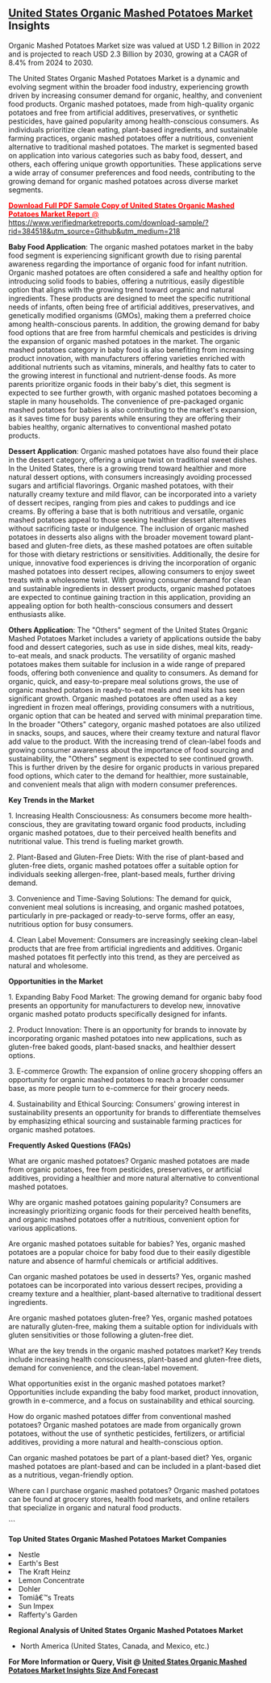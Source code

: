 <h2><a href="https://www.verifiedmarketreports.com/download-sample/?rid=384518&amp;utm_source=Github&amp;utm_medium=218" target="_blank">United States Organic Mashed Potatoes Market</a> Insights</h2><p>Organic Mashed Potatoes Market size was valued at USD 1.2 Billion in 2022 and is projected to reach USD 2.3 Billion by 2030, growing at a CAGR of 8.4% from 2024 to 2030.</p><p> <p>The United States Organic Mashed Potatoes Market is a dynamic and evolving segment within the broader food industry, experiencing growth driven by increasing consumer demand for organic, healthy, and convenient food products. Organic mashed potatoes, made from high-quality organic potatoes and free from artificial additives, preservatives, or synthetic pesticides, have gained popularity among health-conscious consumers. As individuals prioritize clean eating, plant-based ingredients, and sustainable farming practices, organic mashed potatoes offer a nutritious, convenient alternative to traditional mashed potatoes. The market is segmented based on application into various categories such as baby food, dessert, and others, each offering unique growth opportunities. These applications serve a wide array of consumer preferences and food needs, contributing to the growing demand for organic mashed potatoes across diverse market segments. <a href="#"><p><span class=""><span style="color: #ff0000;"><strong>Download Full PDF Sample Copy of United States Organic Mashed Potatoes Market Report</strong> @ </span><a href="https://www.verifiedmarketreports.com/download-sample/?rid=384518&amp;utm_source=Github&amp;utm_medium=218" target="_blank">https://www.verifiedmarketreports.com/download-sample/?rid=384518&amp;utm_source=Github&amp;utm_medium=218</a></span></p></a></p> <p><strong>Baby Food Application</strong>: The organic mashed potatoes market in the baby food segment is experiencing significant growth due to rising parental awareness regarding the importance of organic food for infant nutrition. Organic mashed potatoes are often considered a safe and healthy option for introducing solid foods to babies, offering a nutritious, easily digestible option that aligns with the growing trend toward organic and natural ingredients. These products are designed to meet the specific nutritional needs of infants, often being free of artificial additives, preservatives, and genetically modified organisms (GMOs), making them a preferred choice among health-conscious parents. In addition, the growing demand for baby food options that are free from harmful chemicals and pesticides is driving the expansion of organic mashed potatoes in the market. The organic mashed potatoes category in baby food is also benefiting from increasing product innovation, with manufacturers offering varieties enriched with additional nutrients such as vitamins, minerals, and healthy fats to cater to the growing interest in functional and nutrient-dense foods. As more parents prioritize organic foods in their baby's diet, this segment is expected to see further growth, with organic mashed potatoes becoming a staple in many households. The convenience of pre-packaged organic mashed potatoes for babies is also contributing to the market's expansion, as it saves time for busy parents while ensuring they are offering their babies healthy, organic alternatives to conventional mashed potato products. </p> <p><strong>Dessert Application</strong>: Organic mashed potatoes have also found their place in the dessert category, offering a unique twist on traditional sweet dishes. In the United States, there is a growing trend toward healthier and more natural dessert options, with consumers increasingly avoiding processed sugars and artificial flavorings. Organic mashed potatoes, with their naturally creamy texture and mild flavor, can be incorporated into a variety of dessert recipes, ranging from pies and cakes to puddings and ice creams. By offering a base that is both nutritious and versatile, organic mashed potatoes appeal to those seeking healthier dessert alternatives without sacrificing taste or indulgence. The inclusion of organic mashed potatoes in desserts also aligns with the broader movement toward plant-based and gluten-free diets, as these mashed potatoes are often suitable for those with dietary restrictions or sensitivities. Additionally, the desire for unique, innovative food experiences is driving the incorporation of organic mashed potatoes into dessert recipes, allowing consumers to enjoy sweet treats with a wholesome twist. With growing consumer demand for clean and sustainable ingredients in dessert products, organic mashed potatoes are expected to continue gaining traction in this application, providing an appealing option for both health-conscious consumers and dessert enthusiasts alike. </p> <p><strong>Others Application</strong>: The "Others" segment of the United States Organic Mashed Potatoes Market includes a variety of applications outside the baby food and dessert categories, such as use in side dishes, meal kits, ready-to-eat meals, and snack products. The versatility of organic mashed potatoes makes them suitable for inclusion in a wide range of prepared foods, offering both convenience and quality to consumers. As demand for organic, quick, and easy-to-prepare meal solutions grows, the use of organic mashed potatoes in ready-to-eat meals and meal kits has seen significant growth. Organic mashed potatoes are often used as a key ingredient in frozen meal offerings, providing consumers with a nutritious, organic option that can be heated and served with minimal preparation time. In the broader "Others" category, organic mashed potatoes are also utilized in snacks, soups, and sauces, where their creamy texture and natural flavor add value to the product. With the increasing trend of clean-label foods and growing consumer awareness about the importance of food sourcing and sustainability, the "Others" segment is expected to see continued growth. This is further driven by the desire for organic products in various prepared food options, which cater to the demand for healthier, more sustainable, and convenient meals that align with modern consumer preferences. </p> <p><strong>Key Trends in the Market</strong></p> <p>1. Increasing Health Consciousness: As consumers become more health-conscious, they are gravitating toward organic food products, including organic mashed potatoes, due to their perceived health benefits and nutritional value. This trend is fueling market growth.</p> <p>2. Plant-Based and Gluten-Free Diets: With the rise of plant-based and gluten-free diets, organic mashed potatoes offer a suitable option for individuals seeking allergen-free, plant-based meals, further driving demand.</p> <p>3. Convenience and Time-Saving Solutions: The demand for quick, convenient meal solutions is increasing, and organic mashed potatoes, particularly in pre-packaged or ready-to-serve forms, offer an easy, nutritious option for busy consumers.</p> <p>4. Clean Label Movement: Consumers are increasingly seeking clean-label products that are free from artificial ingredients and additives. Organic mashed potatoes fit perfectly into this trend, as they are perceived as natural and wholesome.</p> <p><strong>Opportunities in the Market</strong></p> <p>1. Expanding Baby Food Market: The growing demand for organic baby food presents an opportunity for manufacturers to develop new, innovative organic mashed potato products specifically designed for infants.</p> <p>2. Product Innovation: There is an opportunity for brands to innovate by incorporating organic mashed potatoes into new applications, such as gluten-free baked goods, plant-based snacks, and healthier dessert options.</p> <p>3. E-commerce Growth: The expansion of online grocery shopping offers an opportunity for organic mashed potatoes to reach a broader consumer base, as more people turn to e-commerce for their grocery needs.</p> <p>4. Sustainability and Ethical Sourcing: Consumers' growing interest in sustainability presents an opportunity for brands to differentiate themselves by emphasizing ethical sourcing and sustainable farming practices for organic mashed potatoes.</p> <p><strong>Frequently Asked Questions (FAQs)</strong></p> <p>What are organic mashed potatoes? Organic mashed potatoes are made from organic potatoes, free from pesticides, preservatives, or artificial additives, providing a healthier and more natural alternative to conventional mashed potatoes.</p> <p>Why are organic mashed potatoes gaining popularity? Consumers are increasingly prioritizing organic foods for their perceived health benefits, and organic mashed potatoes offer a nutritious, convenient option for various applications.</p> <p>Are organic mashed potatoes suitable for babies? Yes, organic mashed potatoes are a popular choice for baby food due to their easily digestible nature and absence of harmful chemicals or artificial additives.</p> <p>Can organic mashed potatoes be used in desserts? Yes, organic mashed potatoes can be incorporated into various dessert recipes, providing a creamy texture and a healthier, plant-based alternative to traditional dessert ingredients.</p> <p>Are organic mashed potatoes gluten-free? Yes, organic mashed potatoes are naturally gluten-free, making them a suitable option for individuals with gluten sensitivities or those following a gluten-free diet.</p> <p>What are the key trends in the organic mashed potatoes market? Key trends include increasing health consciousness, plant-based and gluten-free diets, demand for convenience, and the clean-label movement.</p> <p>What opportunities exist in the organic mashed potatoes market? Opportunities include expanding the baby food market, product innovation, growth in e-commerce, and a focus on sustainability and ethical sourcing.</p> <p>How do organic mashed potatoes differ from conventional mashed potatoes? Organic mashed potatoes are made from organically grown potatoes, without the use of synthetic pesticides, fertilizers, or artificial additives, providing a more natural and health-conscious option.</p> <p>Can organic mashed potatoes be part of a plant-based diet? Yes, organic mashed potatoes are plant-based and can be included in a plant-based diet as a nutritious, vegan-friendly option.</p> <p>Where can I purchase organic mashed potatoes? Organic mashed potatoes can be found at grocery stores, health food markets, and online retailers that specialize in organic and natural food products.</p> ```</p><p><strong>Top United States Organic Mashed Potatoes Market Companies</strong></p><div data-test-id=""><p><li>Nestle</li><li> Earth's Best</li><li> The Kraft Heinz</li><li> Lemon Concentrate</li><li> Dohler</li><li> Tomiâ€™s Treats</li><li> Sun Impex</li><li> Rafferty's Garden</li></p><div><strong>Regional Analysis of&nbsp;United States Organic Mashed Potatoes Market</strong></div><ul><li dir="ltr"><p dir="ltr">North America&nbsp;(United States, Canada, and Mexico, etc.)</p></li></ul><p><strong>For More Information or Query, Visit @&nbsp;</strong><strong><a href="https://www.verifiedmarketreports.com/product/organic-mashed-potatoes-market/?utm_source=Github&amp;utm_medium=218" target="_blank">United States Organic Mashed Potatoes Market Insights Size And Forecast</a></strong></p></div>
